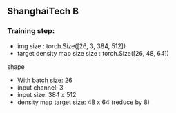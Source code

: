 ## ShanghaiTech B 

### Training step: 

* img size : torch.Size([26, 3, 384, 512]) 
* target density map size size : torch.Size([26, 48, 64]) 

shape
* With batch size: 26
* input channel: 3 
* input size: 384 x 512
* density map target size: 48 x 64 (reduce by 8) 
